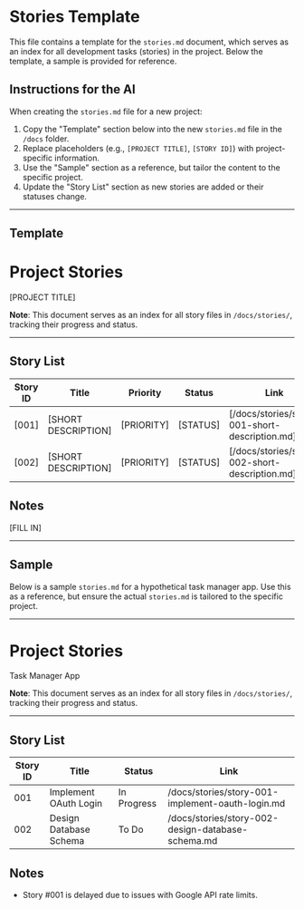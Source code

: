 # Stories Template

This file contains a template for the `stories.md` document, which serves as an index for all development tasks (stories) in the project. Below the template, a sample is provided for reference.

## Instructions for the AI

When creating the `stories.md` file for a new project:

1. Copy the "Template" section below into the new `stories.md` file in the `/docs` folder.
2. Replace placeholders (e.g., `[PROJECT TITLE]`, `[STORY ID]`) with project-specific information.
3. Use the "Sample" section as a reference, but tailor the content to the specific project.
4. Update the "Story List" section as new stories are added or their statuses change.

---

## Template

# Project Stories

[PROJECT TITLE]

**Note**: This document serves as an index for all story files in `/docs/stories/`, tracking their progress and status.

---

## Story List

| Story ID | Title               | Priority   | Status   | Link                                           |
| -------- | ------------------- | ---------- | -------- | ---------------------------------------------- |
| [001]    | [SHORT DESCRIPTION] | [PRIORITY] | [STATUS] | [/docs/stories/story-001-short-description.md] |
| [002]    | [SHORT DESCRIPTION] | [PRIORITY] | [STATUS] | [/docs/stories/story-002-short-description.md] |

## Notes

<!-- AI: Add any additional notes or considerations -->

[FILL IN]

---

## Sample

Below is a sample `stories.md` for a hypothetical task manager app. Use this as a reference, but ensure the actual `stories.md` is tailored to the specific project.

---

# Project Stories

Task Manager App

**Note**: This document serves as an index for all story files in `/docs/stories/`, tracking their progress and status.

---

## Story List

| Story ID | Title                  | Status      | Link                                              |
| -------- | ---------------------- | ----------- | ------------------------------------------------- |
| 001      | Implement OAuth Login  | In Progress | /docs/stories/story-001-implement-oauth-login.md  |
| 002      | Design Database Schema | To Do       | /docs/stories/story-002-design-database-schema.md |

## Notes

- Story #001 is delayed due to issues with Google API rate limits.
